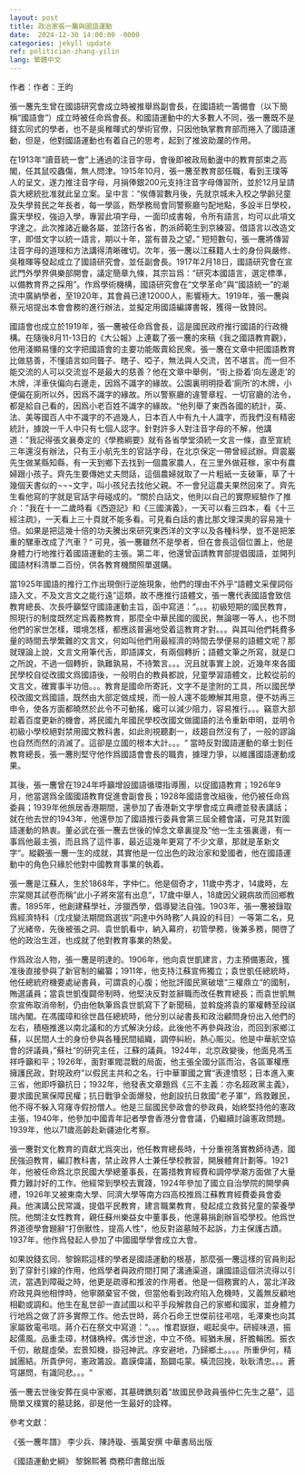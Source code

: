 ```yaml
---
layout: post
title: 政治家張一麐與國語運動         
date:  2024-12-30 14:00:00 -0000
categories: jekyll update
ref: politician-zhang-yilin
lang: 繁體中文
---
```


作者：作者：王昀

張一麐先生曾在國語研究會成立時被推舉爲副會長，在國語統一籌備會（以下簡稱“國語會”）成立時被任命爲會長。和國語運動中的大多數人不同，張一麐既不是錢玄同式的學者，也不是吳稚暉式的學術官僚，只因他執掌教育部而捲入了國語運動，但是，他對國語運動也有着自己的思考，起到了推波助瀾的作用。

在1913年“讀音統一會”上通過的注音字母，會後即被政局動盪中的教育部束之高閣，任其鼠咬蟲傷，無人問津。1915年10月，張一麐至教育部任職，看到王璞等人的呈文，遂力推注音字母，月捐俸銀200元支持注音字母傳習所，並於12月呈請袁大總統批准就此呈立案。呈中言：“俟傳習數月後，先就京城未入校之學齡兒童及失學貧民之年長者，每一學區，飭學務局會同警察廳勻配地點，多設半日學校，露天學校，強迫入學，專習此項字母，一面印成書報，令所有語言，均可以此項文字達之。此次推諸近畿各屬，並諮行各省，酌派師範生到京練習。借語言以改造文字，即借文字以統一語言，期以十年，當有普及之望。” 短短數句，張一麐將傳習注音字母的道理和方法講得清晰確切。次年，張一麐以江蘇籍人士的身份與嚴修、吳稚暉等發起成立了國語研究會，並任副會長。1917年2月18日，國語研究會在宣武門外學界俱樂部開會，議定簡章九條，其宗旨爲：“研究本國語言，選定標準，以備教育界之採用”。作爲學術機構，國語研究會在“文學革命”與“國語統一”的潮流中廣納學者，至1920年，其會員已達12000人，影響極大。1919年，張一麐與蔡元培提出本會會務的進行辦法，並擬定用國語編譯書報，獲得一致贊同。

國語會也成立於1919年，張一麐被任命爲會長，這是國民政府推行國語的行政機構。在隨後8月11-13日的《大公報》上連載了張一麐的來稿《我之國語教育觀》，他用淺顯易懂的文字把國語會的主要功能販賣給民衆。張一麐在文章中把國語教育比做慈善，不懂語言如同聾子、瞎子、啞子，無法與人交流，苦不堪言。而一但不能交流的人可以交流豈不是最大的慈善？他在文章中舉例，“街上掛着‘向左邊走’的木牌，洋車伕偏向右邊走，因爲不識字的緣故。公園裏明明掛着‘廁所’的木牌，小便偏在廁所以外，因爲不識字的緣故。所以警察廳的違警章程、一切官廳的法令，都是給自己看的，因爲小老百姓不識字的緣故。“他列舉了東西各國的統計，英、法、美等國百人中不識字的不過幾人，日本百人中有九十人識字，而我們沒有精密統計，據說一千人中只有七個人認字。針對許多人對注音字母的不解，他講道：”我記得張文襄奏定的《學務綱要》就有各省學堂須統一文言一條，直至宣統三年還沒有辦法，只有王小航先生的官話字母，在北京保定一帶曾經試辦。齊震巖先生做某縣知縣，有一天到鄉下去找到一個農家農人，在三里外做莊稼，家中有農婦跟小孩子。齊先生要傳她丈夫問話，這個農婦就取了一片粗紙一支破筆，草了十幾個天書似的¬¬¬文字，叫小孩兒去找他父親。不一會兒這農夫果然回來了。齊先生看他寫的字就是官話字母碰成的。“關於白話文，他則以自己的實際經驗作了推介：”我在十一二歲時看《西遊記》和《三國演義》，一天可以看三四本，看《十三經注疏》，一天看上三十頁就不能多看。可見看白話的書比那文理深奧的容易幾十倍。如果是把這幾十倍的功夫騰出來研究東西洋的文字以及各種科學，豈不是把笨重的騾車改成了汽車？“ 可見，張一麐雖然不是學者，但在會長這個位置上，他是身體力行地推行着國語運動的主張。第二年，他還曾函請教育部提倡國語，並開列國語材料清單二百份，供各教育機關照單選購。

當1925年國語的推行工作出現倒行逆施現象，他們的理由不外乎“語體文采俚詞俗語入文，不及文言文之能行遠”這類，故不應推行語體文，張一麐代表國語會致信教育總長、次長呼籲堅守國語運動主旨，函中寫道：“。。。初級短期的國民教育，照現行的制度既然定爲義務教育，那麼全中華民國的國民，無論哪一等人，也不問他們的家世怎樣，環境怎樣，都應該普遍地受着這教育才對。。。與其叫他們耗費多量的時間去學繁難的文言文，何如叫他們用最經濟的時間去學便易的語體文呢？那就理論上說，文言文用筆代舌，即語譯文，有兩個轉折；語體文筆之所寫，就是口之所說，不過一個轉折，孰難孰易，不待繁言。。。況且就事實上說，近幾年來各國民學校自從改國文爲國語後，一般明白的教員都說，兒童學習語體文，比較從前的文言文，確實事半功倍。。。教育是國命所寄託，文字不是塗附的工具，所以國民學校改國文爲國語，既然由大部定做成規，而一般人還不能瞭解其用意，便不妨再三申令，使各方面都曉然於此令不可動搖，纔可以減少阻力，容易推行。。。竊意大部趁着百度更新的機會，將民國九年國民學校改國文做國語的法令重新申明，並明令初級小學校絕對禁用國文教科書，如此則視聽劃一，歧趨自然沒有了，一般的謬論也自然而然的消滅了。這卻是立國的根本大計。。。“ 當時反對國語運動的章士釗任教育總長，張一麐則堅守他作爲國語會會長的職責，據理力爭，以維護國語運動成果。

其後，張一麐曾在1924年呼籲增設國語循環指導團，以促國語教育；1926年9月，他當選爲全國國語教育促進會副會長；1928年國語會改組後，他仍被任命爲委員；1939年他旅居香港期間，還參加了香港新文字學會成立典禮並發表講話；就在他去世的1943年，他還參加了國語推行委員會第三屆全體會議，可見其對國語運動的熱衷。董必武在張一麐去世後的悼念文章裏提及“他一生主張裏邊，有一事爲他最主張，而且爲了這件事，最近這幾年更寫了不少文章，那就是革新文字“。縱觀張一麐一生的成就，其實他是一位出色的政治家和愛國者，他在國語運動中的角色只緣於他對中國教育事業的執着。

張一麐是江蘇人，生於1868年，字仲仁。他是個奇才，11歲中秀才，14歲時，左宗棠閱其試卷而稱“此小子將來當有出息“，17歲中舉人，18歲因父親病故而回鄉教書。1895年，他創建蘇學社，涉獵西學，倡導變法自強。1903年，張一麐被錄取爲經濟特科（戊戌變法期間爲選拔“洞達中外時務”人員設的科目）一等第二名，見了光緒帝，先後被張之洞、袁世凱看中，納入幕府，初管學務，後兼多務，開啓了他的政治生涯，也成就了他對教育事業的熱愛。

作爲政治人物，張一麐是明達的。1906年，他向袁世凱建言，力主預備憲政，獲准後直接參與了新官制的編纂；1911年，他支持江蘇宣佈獨立；袁世凱任總統時，他任總統府機要處祕書員，可謂袁的心腹；他批評國民黨破壞“三權鼎立“的國制，賄選議員；當袁世凱復闢帝制時，他堅決反對並辭職而改任教育總長；而袁世凱無奈宣佈取消帝制，仍由他執筆爲袁世凱寫下了新聞稿，並斡旋將袁的軍權轉至段祺瑞內閣。在馮國璋和徐世昌任總統時，他分別以祕書長和政治顧問身份出入他們的左右，積極推進以南北議和的方式解決分歧。此後他不再參與政治，而回到家鄉江蘇，以民間人士的身份參與各種民間組織，調停糾紛，熱心賑災。他是中華航空協會的評議員，”蘇社“的研究主任，江蘇的議員。1924年，北京政變後，他面見馮玉祥呼籲和平；1926年，面對軍閥混戰的局面，他主張全國分區而治，各區軍權應擁護民政，對現政府”以假民主共和之名，行中華軍國之實“表達憤怒；日本進入東三省，他即呼籲抗日；1932年，他發表文章題爲《三不主義：亦名超政黨主義》，要求國民黨保障民權；抗日戰爭全面爆發，他創設抗日救國”老子軍“，爲救難民，他不得不躲入穹窿寺假扮僧人。他是三屆國民參政會的參政員，始終堅持他的憲政主張，1940年，他參加中國青年記者學會香港分會會議，仍繼續討論憲政問題。1939年，他以71歲高齡赴新疆迪化考察。

張一麐對文化教育的貢獻尤爲突出，他任教育總長時，十分重視落實教師待遇，國民強迫教育，編訂教科書，禁止政界人士兼任學校教習，開展體育計劃等。1921年，他被任命爲北京民國大學總董事長，在籌措教育經費和調停學潮方面做了大量費力難討好的工作。他經常到學校去實踐，1924年參加了國立自治學院的開學典禮，1926年又被東南大學、同濟大學等南方四高校推爲江蘇教育經費委員會委員。他演講公民常識，提倡平民教育，建言職業教育，發起成立救貧兒童的蒙養學院。他關注女性教育，親任蘇州樂益女中董事長，他還募捐創辦盲啞學校。他爲世界道德學會題辭“打倒獸性，提高人性“，他反對盜墓賊不起訴，力主保護古蹟。1937年，他作爲發起人參加了中國國學學會成立大會。

如果說錢玄同、黎錦熙這樣的學者是國語運動的根基，那麼張一麐這樣的官員則起到了穿針引線的作用，他爲學者與政府間打開了溝通渠道，讓國語這個洪流得以引流，當遇到障礙之時，他更是疏導和推波的作用者。他是一個務實的人，當北洋政府政見與他相悖時，他寧願棄官不做，但當他看到政府陷入危機時，又義無反顧地相勸或調和。他生在亂世卻一直試圖以和平手段解救自己的家鄉和國家，並身體力行地爲之做了許多實際工作。他去世時，蔣介石命王世傑前往弔唁，毛澤東也向其家屬致電弔唁。蔣介石在祭文中寫道：“。。。惟君嶽嶽，崛起吳中。研經味道，振起儒風。品重圭璋，材儲桷梓。偶涉世途，中立不倚。經猶未展，肝膽輪困。振衣千仞，敝屣虛榮。宏景知機，掛冠神武。序安避地，乃歸鄉土。。。。所重伊何，精誠團結。所貴伊何，憲政籌設。嘉謨偉議，豁闢屯蒙。橫流回挽，耿耿清忠。。。蒼穹諶問，有識同悲。。。“

張一麐去世後安葬在吳中家鄉，其墓碑鐫刻着“故國民參政員張仲仁先生之墓”，這簡單又樸實的墓誌銘，卻是他一生最好的詮釋。

參考文獻：

《張一麐年譜》 李少兵、陳詩璇、張萬安撰  中華書局出版

《國語運動史綱》 黎錦熙著 商務印書館出版
